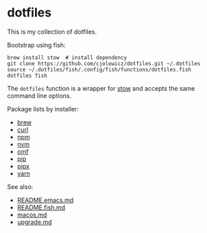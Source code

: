 # dotfiles

This is my collection of dotfiles.

Bootstrap using fish:

```fish
brew install stow  # install dependency
git clone https://github.com/cjolowicz/dotfiles.git ~/.dotfiles
source ~/.dotfiles/fish/.config/fish/functions/dotfiles.fish
dotfiles fish
```

The `dotfiles` function is a wrapper for
[stow](https://www.gnu.org/software/stow/stow.html) and accepts the same command
line options.

Package lists by installer:

- [brew](brew.md)
- [curl](curl.md)
- [npm](npm.md)
- [nvm](nvm.md)
- [omf](omf.md)
- [pip](pip.md)
- [pipx](pipx.md)
- [yarn](yarn.md)

See also:

- [README.emacs.md](README.emacs.md)
- [README.fish.md](README.fish.md)
- [macos.md](macos.md)
- [upgrade.md](upgrade.md)

